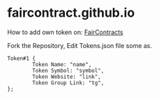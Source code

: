# faircontract.github.io
How to add own token on: [FairContracts](https://speedypy.github.io/faircontracts)

Fork the Repository,
Edit Tokens.json file some as.

```
Token#1 {
        Token Name: "name",
        Token Symbol: "symbol",
        Token Website: "link",
        Token Group Link: "tg",
};
```
